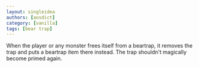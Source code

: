 ```yaml
---
layout: singleidea
authors: [aosdict]
category: [vanilla]
tags: [bear trap]
---
```

When the player or any monster frees itself from a beartrap, it removes the trap and puts a beartrap item there instead. The trap shouldn't magically become primed again.
